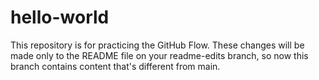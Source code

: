 # hello-world
This repository is for practicing the GitHub Flow.
These changes will be made only to the README file on your readme-edits branch, so now this branch contains content that's different from main.
